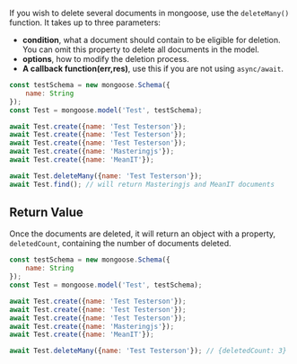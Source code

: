 If you wish to delete several documents in mongoose, use the `deleteMany()` function.
It takes up to three parameters:
- **condition**, what a document should contain to be eligible for deletion.
You can omit this property to delete all documents in the model.
- **options**, how to modify the deletion process.
- **A callback function(err,res)**, use this if you are not using `async/await`.

```javascript
const testSchema = new mongoose.Schema({
    name: String
});
const Test = mongoose.model('Test', testSchema);

await Test.create({name: 'Test Testerson'});
await Test.create({name: 'Test Testerson'});
await Test.create({name: 'Test Testerson'});
await Test.create({name: 'Masteringjs'});
await Test.create({name: 'MeanIT'});

await Test.deleteMany({name: 'Test Testerson'});
await Test.find(); // will return Masteringjs and MeanIT documents
```

## Return Value

Once the documents are deleted, it will return an object with a property, `deletedCount`, containing the number of documents deleted.

```javascript
const testSchema = new mongoose.Schema({
    name: String
});
const Test = mongoose.model('Test', testSchema);

await Test.create({name: 'Test Testerson'});
await Test.create({name: 'Test Testerson'});
await Test.create({name: 'Test Testerson'});
await Test.create({name: 'Masteringjs'});
await Test.create({name: 'MeanIT'});

await Test.deleteMany({name: 'Test Testerson'}); // {deletedCount: 3}
```
